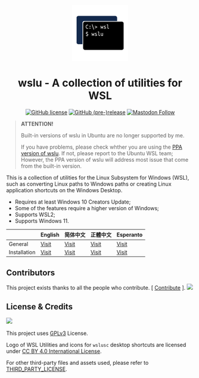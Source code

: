 <div align="center">

<img width="150" height="150" src="extras/icon.png">

# wslu - A collection of utilities for WSL

[![GitHub license](https://img.shields.io/github/license/wslutilities/wslu?style=flat-square&label=license&color=blue&logo=github)](https://github.com/wslutilities/wslu/blob/master/LICENSE)
[![GitHub (pre-)release](https://img.shields.io/github/v/release/wslutilities/wslu?include_prereleases&logo=github&style=flat-square)](https://github.com/wslutilities/wslu)
[![Mastodon Follow](https://img.shields.io/mastodon/follow/108802672885079993?color=6364FF&domain=https%3A%2F%2Ffosstodon.org&label=follow&logo=mastodon&logoColor=6364FF&style=flat-square)](https://fosstodon.org/@wslutilities)

</div>

> **ATTENTION!**
> 
> Built-in versions of wslu in Ubuntu are no longer supported by me.
>
> If you have problems, please check whther you are using the [PPA version of wslu](https://launchpad.net/~wslutilities/+archive/ubuntu/wslu). If not, please report to the Ubuntu WSL team; However, the PPA version of wslu will address most issue that come from the built-in version.

This is a collection of utilities for the Linux Subsystem for Windows (WSL), such as converting Linux paths to Windows paths or creating  Linux application shortcuts on the Windows Desktop.

 - Requires at least Windows 10 Creators Update;
 - Some of the features require a higher version of Windows;
 - Supports WSL2;
 - Supports Windows 11.

|  | English | 简体中文 | 正體中文 | Esperanto |
| - | - | - | - | - |
| General | [Visit](https://wslutiliti.es/wslu/) | [Visit](https://wslutiliti.es/wslu/zh-CN/) | [Visit](https://wslutiliti.es/wslu/zh-TW/) | [Visit](https://wslutiliti.es/wslu/eo/) |
| Installation | [Visit](https://wslutiliti.es/wslu/install.html) | [Visit](https://wslutiliti.es/wslu/zh-CN/install.html) | [Visit](https://wslutiliti.es/wslu/zh-TW/install.html) | [Visit](https://wslutiliti.es/wslu/eo/install.html) |

## Contributors

This project exists thanks to all the people who contribute. [ [Contribute](CONTRIBUTING.md) ].
<img src="https://opencollective.com/wslu/contributors.svg?width=890&button=false" />

## License & Credits

<img width="150" src="https://www.gnu.org/graphics/gplv3-with-text-136x68.png">

This project uses [GPLv3](LICENSE) License.

Logo of WSL Utilities and icons for `wslusc` desktop shortcuts are licensed under [CC BY 4.0 International License](http://creativecommons.org/licenses/by/4.0/).

For other third-party files and assets used, please refer to [THIRD_PARTY_LICENSE](THIRD_PARTY_LICENSE).
